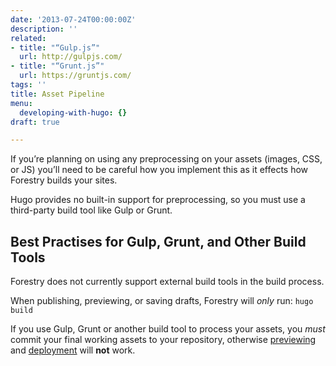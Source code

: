 ```yaml
---
date: '2013-07-24T00:00:00Z'
description: ''
related:
- title: "“Gulp.js”"
  url: http://gulpjs.com/
- title: "“Grunt.js”"
  url: https://gruntjs.com/
tags: ''
title: Asset Pipeline
menu:
  developing-with-hugo: {}
draft: true

---
```

If you’re planning on using any preprocessing on your assets (images, CSS, or JS) you’ll need to be careful how you implement this as it effects how Forestry builds your sites.

Hugo provides no built-in support for preprocessing, so you must use a third-party build tool like Gulp or Grunt.

## Best Practises for Gulp, Grunt, and Other Build Tools
Forestry does not currently support external build tools in the build process.

When publishing, previewing, or saving drafts, Forestry will *only* run:
`hugo build`

If you use Gulp, Grunt or another build tool to process your assets, you *must* commit your final working assets to your repository, otherwise [previewing][1] and [deployment][2] will **not** work.

[1]: /docs/site-configuration/previewing
[2]: /docs/deployment-and-management/setting-up-deployment

